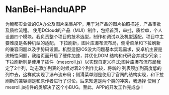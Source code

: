 # NanBei-HanduAPP
为翰都实业做的OA办公及图片采集APP，用于对产品的图片拍照描述，产品审批及质检流程。
使用DCloud的产品（MUI）制作，包括首页，审批，质检单，个人设置四个模块。我负责整个项目的技术选型，制作和调试以及机型适配。项目中主要难度是各种机型的适配，
下拉刷新，图片库瀑布流布局，侧滑菜单和下拉刷新的兼容问题以及手势码设置。机型适配IOS没大问题基本实现需求，安卓机主要是流畅性问题，我给页面开启了硬件加速，并优化DOM
结构和代码合并减少冗余；下拉刷新则是使用了插件（mescroll.js）以实现自定义样式;图片库瀑布流布局我定了2个列，动态添加列表的时候对着2个列作比较，将新的
列表项加到高度低的列中去，这样就实现了瀑布流布局；侧滑菜单则是使用了官网的结构实现，和下拉刷新的兼容则是和原作者进行了讨论，后来知道是两个类的冲突，我选择
使用了mesroll.js插件的类解决了这个小BUG。至此，APP的开发工作完成@！
